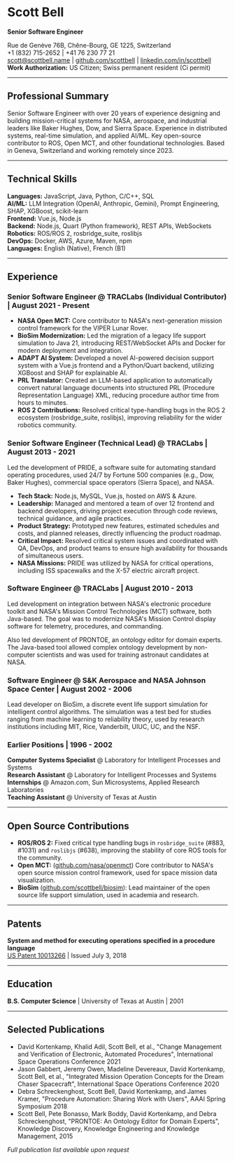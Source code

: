 # Scott Bell
**Senior Software Engineer**

Rue de Genève 76B, Chêne-Bourg, GE 1225, Switzerland  
+1 (832) 715-2652 | +41 76 230 77 21  
scott@scottbell.name | [github.com/scottbell](https://github.com/scottbell) | [linkedin.com/in/scottbell](https://linkedin.com/in/scottbell)  
**Work Authorization:** US Citizen; Swiss permanent resident (Ci permit)

---

## Professional Summary

Senior Software Engineer with over 20 years of experience designing and building mission-critical systems for NASA, aerospace, and industrial leaders like Baker Hughes, Dow, and Sierra Space. Experience in distributed systems, real-time simulation, and applied AI/ML. Key open-source contributor to ROS, Open MCT, and other foundational technologies. Based in Geneva, Switzerland and working remotely since 2023.

---

## Technical Skills

**Languages:** JavaScript, Java, Python, C/C++, SQL  
**AI/ML:** LLM Integration (OpenAI, Anthropic, Gemini), Prompt Engineering, SHAP, XGBoost, scikit-learn  
**Frontend:** Vue.js, Node.js  
**Backend:** Node.js, Quart (Python framework), REST APIs, WebSockets  
**Robotics:** ROS/ROS 2, rosbridge_suite, roslibjs  
**DevOps:** Docker, AWS, Azure, Maven, npm  
**Languages:** English (Native), French (B1)

---

## Experience

### Senior Software Engineer @ TRACLabs (Individual Contributor) | August 2021 - Present
- **NASA Open MCT:** Core contributor to NASA's next-generation mission control framework for the VIPER Lunar Rover.
- **BioSim Modernization:** Led the migration of a legacy life support simulation to Java 21, introducing REST/WebSocket APIs and Docker for modern deployment and integration.
- **ADAPT AI System:** Developed a novel AI-powered decision support system with a Vue.js frontend and a Python/Quart backend, utilizing XGBoost and SHAP for explainable AI.
- **PRL Translator:** Created an LLM-based application to automatically convert natural language documents into structured PRL (Procedure Representation Language) XML, reducing procedure author time from hours to minutes.
- **ROS 2 Contributions:** Resolved critical type-handling bugs in the ROS 2 ecosystem (rosbridge_suite, roslibjs), improving reliability for the wider robotics community.

### Senior Software Engineer (Technical Lead) @ TRACLabs | August 2013 - 2021
Led the development of PRIDE, a software suite for automating standard operating procedures, used 24/7 by Fortune 500 companies (e.g., Dow, Baker Hughes), commercial space operators (Sierra Space), and NASA.
- **Tech Stack:** Node.js, MySQL, Vue.js, hosted on AWS & Azure.
- **Leadership:** Managed and mentored a team of over 12 frontend and backend developers, driving project execution through code reviews, technical guidance, and agile practices.
- **Product Strategy:** Prototyped new features, estimated schedules and costs, and planned releases, directly influencing the product roadmap.
- **Critical Impact:** Resolved critical system issues and coordinated with QA, DevOps, and product teams to ensure high availability for thousands of simultaneous users.
- **NASA Missions:** PRIDE was utilized by NASA for critical operations, including ISS spacewalks and the X-57 electric aircraft project.

### Software Engineer @ TRACLabs | August 2010 - 2013
Led development on integration between NASA's electronic procedure toolkit and NASA's Mission Control Technologies (MCT) software, both Java-based. The goal was to modernize NASA's Mission Control display software for telemetry, procedures, and commanding.

Also led development of PRONTOE, an ontology editor for domain experts. The Java-based tool allowed complex ontology development by non-computer scientists and was used for training astronaut candidates at NASA.

### Software Engineer @ S&K Aerospace and NASA Johnson Space Center | August 2002 - 2006
Lead developer on BioSim, a discrete event life support simulation for intelligent control algorithms. The simulation was a test bed for studies ranging from machine learning to reliability theory, used by research institutions including MIT, Rice, Vanderbilt, UIUC, UC, and the NSF.

### Earlier Positions | 1996 - 2002
**Computer Systems Specialist** @ Laboratory for Intelligent Processes and Systems  
**Research Assistant** @ Laboratory for Intelligent Processes and Systems  
**Internships** @ Amazon.com, Sun Microsystems, Applied Research Laboratories  
**Teaching Assistant** @ University of Texas at Austin

---

## Open Source Contributions

- **ROS/ROS 2:** Fixed critical type handling bugs in `rosbridge_suite` (#883, #1031) and `roslibjs` (#638), improving the stability of core ROS tools for the community.
- **Open MCT:** ([github.com/nasa/openmct](https://github.com/nasa/openmct)) Core contributor to NASA's open source mission control framework, used for space mission data visualization.
- **BioSim** ([github.com/scottbell/biosim](https://github.com/scottbell/biosim)): Lead maintainer of the open source life support simulation, used in academia and research.

---

## Patents

**System and method for executing operations specified in a procedure language**  
[US Patent 10013266](http://patft.uspto.gov/netacgi/nph-Parser?Sect2=PTO1&Sect2=HITOFF&p=1&u=/netahtml/PTO/search-bool.html&r=1&f=G&l=50&d=PALL&RefSrch=yes&Query=PN/10013266) | Issued July 3, 2018

---

## Education

**B.S. Computer Science** | University of Texas at Austin | 2001

---

## Selected Publications

- David Kortenkamp, Khalid Adil, Scott Bell, et al., "Change Management and Verification of Electronic, Automated Procedures", International Space Operations Conference 2021
- Jason Gabbert, Jeremy Owen, Madeline Devereaux, David Kortenkamp, Scott Bell, et al., "Integrated Mission Operation Concepts for the Dream Chaser Spacecraft", International Space Operations Conference 2020
- Debra Schreckenghost, Scott Bell, David Kortenkamp, and James Kramer, "Procedure Automation: Sharing Work with Users", AAAI Spring Symposium 2018
- Scott Bell, Pete Bonasso, Mark Boddy, David Kortenkamp, and Debra Schreckenghost, "PRONTOE: An Ontology Editor for Domain Experts", Knowledge Discovery, Knowledge Engineering and Knowledge Management, 2015

*Full publication list available upon request*
